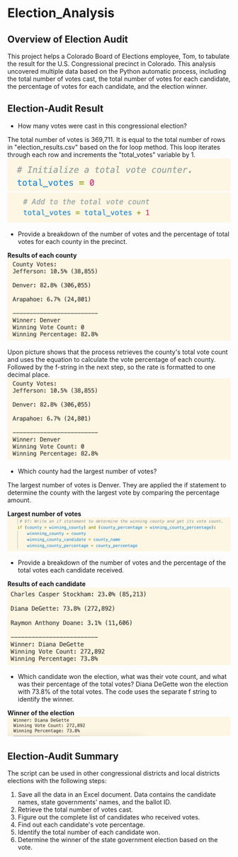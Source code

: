 # Election_Analysis
## Overview of Election Audit
This project helps a Colorado Board of Elections employee, Tom, to tabulate the result for the U.S. Congressional precinct in Colorado. This analysis uncovered multiple data based on the Python automatic process, including the total number of votes cast, the total number of votes for each candidate, the percentage of votes for each candidate, and the election winner.


## Election-Audit Result
* How many votes were cast in this congressional election? 

The total number of votes is 369,711. It is equal to the total number of rows in "election_results.csv" based on the for loop method. This loop iterates through each row and increments the "total_votes" variable by 1.
![total_votes1](Resources/total_votes1.png)
![total_votes2](Resources/total_votes2.png)



* Provide a breakdown of the number of votes and the percentage of total votes for each county in the precinct. 

**Results of each county**
![c_vote_percentage](Resources/c_vote_percentage.png)

Upon picture shows that the process retrieves the county's total vote count and uses the equation to calculate the vote percentage of each county. Followed by the f-string in the next step, so the rate is formatted to one decimal place.
![Resources/c_vote_percentage](Resources/c_vote_percentage.png)


* Which county had the largest number of votes?

The largest number of votes is Denver.
They are applied the if statement to determine the county with the largest vote by comparing the percentage amount. 

**Largest number of votes**
![largest_count](Resources/largest_count.png)


* Provide a breakdown of the number of votes and the percentage of the total votes each candidate received.

**Results of each candidate**
![vote_percentage](Resources/vote_percentage.png)


* Which candidate won the election, what was their vote count, and what was their percentage of the total votes? 
Diana DeGette won the election with 73.8% of the total votes. The code uses the separate f string to identify the winner. 

**Winner of the election**
![winner](Resources/winner.png)


## Election-Audit Summary
The script can be used in other congressional districts and local districts elections with the following steps:
 1. Save all the data in an Excel document. Data contains the candidate names, state governments' names, and the ballot ID.
 2. Retrieve the total number of votes cast.
 3. Figure out the complete list of candidates who received votes.
 4. Find out each candidate's vote percentage.
 5. Identify the total number of each candidate won.
 6. Determine the winner of the state government election based on the vote.
